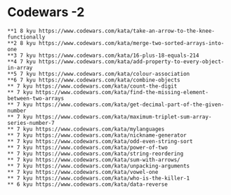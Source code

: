 # Codewars -2

    **1 8 kyu https://www.codewars.com/kata/take-an-arrow-to-the-knee-functionally
    **2 8 kyu https://www.codewars.com/kata/merge-two-sorted-arrays-into-one
    **3 7 kyu https://www.codewars.com/kata/16-plus-18-equals-214
    **4 7 kyu https://www.codewars.com/kata/add-property-to-every-object-in-array
    **5 7 kyu https://www.codewars.com/kata/colour-association
    **6 7 kyu https://www.codewars.com/kata/combine-objects
    ** 7 kyu https://www.codewars.com/kata/count-the-digit
    ** 7 kyu https://www.codewars.com/kata/find-the-missing-element-between-two-arrays
    ** 7 kyu https://www.codewars.com/kata/get-decimal-part-of-the-given-number
    ** 7 kyu https://www.codewars.com/kata/maximum-triplet-sum-array-series-number-7
    ** 7 kyu https://www.codewars.com/kata/mylanguages
    ** 7 kyu https://www.codewars.com/kata/nickname-generator
    ** 7 kyu https://www.codewars.com/kata/odd-even-string-sort
    ** 7 kyu https://www.codewars.com/kata/power-of-two
    ** 7 kyu https://www.codewars.com/kata/string-reordering
    ** 7 kyu https://www.codewars.com/kata/sum-with-arrows/
    ** 7 kyu https://www.codewars.com/kata/unpacking-arguments
    ** 7 kyu https://www.codewars.com/kata/vowel-one
    ** 7 kyu https://www.codewars.com/kata/who-is-the-killer-1
    ** 6 kyu https://www.codewars.com/kata/data-reverse
